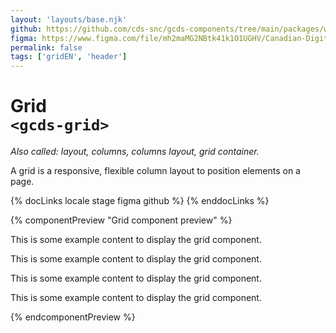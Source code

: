```yaml
---
layout: 'layouts/base.njk'
github: https://github.com/cds-snc/gcds-components/tree/main/packages/web/src/components/gcds-grid
figma: https://www.figma.com/file/mh2maMG2NBtk41k1O1UGHV/Canadian-Digital-Service%E2%80%A8---GC-Design-System?type=design&node-id=13172-65&mode=design&t=qwNFRgCKhnoUtRXO-0
permalink: false
tags: ['gridEN', 'header']
---
```


# Grid <br>`<gcds-grid>`

_Also called: layout, columns, columns layout, grid container._

A grid is a responsive, flexible column layout to position elements on a page.

{% docLinks locale stage figma github %}
{% enddocLinks %}

{% componentPreview "Grid component preview" %}
<gcds-grid tag="article" columns-desktop="1fr 1fr 1fr 1fr" columns-tablet="1fr 1fr" columns="1fr">

  <p>This is some example content to display the grid component.</p>
  <p>This is some example content to display the grid component.</p>
  <p>This is some example content to display the grid component.</p>
  <p>This is some example content to display the grid component.</p>
</gcds-grid>
{% endcomponentPreview %}
